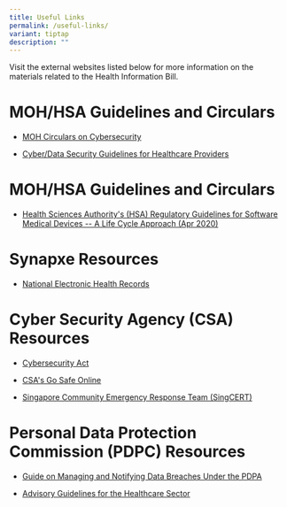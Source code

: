 ```yaml
---
title: Useful Links
permalink: /useful-links/
variant: tiptap
description: ""
---
```

<p>Visit the external websites listed below for more information on the materials related to the Health Information Bill.</p><h1>MOH/HSA Guidelines and Circulars</h1><ul data-tight="true" class="tight"><li><p><a href="https://www.moh.gov.sg/licensing-and-regulation/regulations-guidelines-and-circulars/" rel="noopener noreferrer nofollow" target="_blank">MOH Circulars on Cybersecurity</a></p></li><li><p><a href="https://www.moh.gov.sg/licensing-and-regulation/regulations-guidelines-and-circulars/details/cyber-data-security-guidelines-for-healthcare-providers" rel="noopener noreferrer nofollow" target="_blank">Cyber/Data Security Guidelines for Healthcare Providers</a></p></li></ul><h1>MOH/HSA Guidelines and Circulars</h1><ul data-tight="true" class="tight"><li><p><a href="https://www.hsa.gov.sg/docs/default-source/hprg-mdb/guidance-documents-for-medical-devices/regulatory-guidelines-for-software-medical-devices---a-life-cycle-approach_r2-(2022-apr)-pub.pdf" rel="noopener noreferrer nofollow" target="_blank">Health Sciences Authority's (HSA) Regulatory Guidelines for Software Medical Devices -- A Life Cycle Approach (Apr 2020)</a></p></li></ul><h1>Synapxe Resources</h1><ul data-tight="true" class="tight"><li><p><a href="https://www.synapxe.sg/healthtech/national-programmes/national-electronic-health-record-nehr/faq" rel="noopener noreferrer nofollow" target="_blank">National Electronic Health Records</a></p></li></ul><h1>Cyber Security Agency (CSA) Resources</h1><ul data-tight="true" class="tight"><li><p><a href="https://www.csa.gov.sg/legislation/cybersecurity-act" rel="noopener noreferrer nofollow" target="_blank">Cybersecurity Act</a></p></li><li><p><a href="https://www.csa.gov.sg/Tips-Resource/Resources/gosafeonline" rel="noopener noreferrer nofollow" target="_blank">CSA's Go Safe Online</a></p></li><li><p><a href="https://www.csa.gov.sg/Explore/who-we-are/our-identity/about-singcert/resources" rel="noopener noreferrer nofollow" target="_blank">Singapore Community Emergency Response Team (SingCERT)</a></p></li></ul><h1>Personal Data Protection Commission (PDPC) Resources</h1><ul data-tight="true" class="tight"><li><p><a href="https://www.pdpc.gov.sg/help-and-resources/2021/01/data-breach-management-guide" rel="noopener noreferrer nofollow" target="_blank">Guide on Managing and Notifying Data Breaches Under the PDPA</a></p></li><li><p><a href="https://www.pdpc.gov.sg/guidelines-and-consultation/2017/10/advisory-guidelines-for-the-healthcare-sector" rel="noopener noreferrer nofollow" target="_blank">Advisory Guidelines for the Healthcare Sector</a></p></li></ul><p></p>